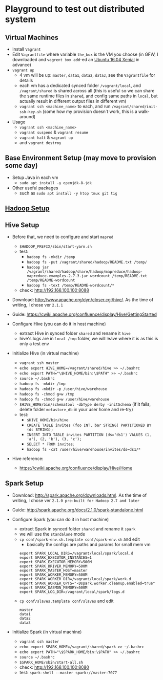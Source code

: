# Playground to test out distributed system

## Virtual Machines
* Install `Vagrant`
* Edit `Vagrantfile` where variable `the_box` is the VM you choose (in GFW, I downloaded and `vagrent box add`-ed an [Ubuntu 16.04 Xenial](https://cloud-images.ubuntu.com/xenial/current/) in advance)
* `vagrant up`
  * 4 vm will be up: `master`, `data1`, `data2`, `data3`, see the `Vagrantfile` for details
  * each vm has a dedicated synced folder `/vagrant/local`, and `/vagrant/shared` is shared across all (this is useful so we can share the same runtime files in `shared`, and config same paths in `local`, but actually result in different output files in different vm)
  * `vagrant ssh <machine_name>` to each, and run `/vagrant/shared/init-ssh-key.sh` (some how my provision doesn't work, this is a walk-around)
* Usage
  * `vagrant ssh <machine_name>`
  * `vagrant suspend` & `vagrant resume`
  * `vagrant halt` & `vagrant up`
  * and `vagrant destroy`

## Base Environment Setup (may move to provision some day)
* Setup Java in each vm
  * `sudo apt install -y openjdk-8-jdk`
* Other useful packages
  * such as `sudo apt install -y htop tmux git tig`

## [Hadoop Setup](docs/setup-hadoop.md)

## Hive Setup
* Before that, we need to configure and start `mapred`
  * `$HADOOP_PREFIX/sbin/start-yarn.sh`
  * test:
    * `hadoop fs -mkdir /temp`
    * `hadoop fs -put /vagrant/shared/hadoop/README.txt /temp/`
    * `hadoop jar /vagrant/shared/hadoop/share/hadoop/mapreduce/hadoop-mapreduce-examples-2.7.3.jar wordcount /temp/README.txt /temp/README-wordcount`
    * `hadoop fs -text /temp/README-wordcount/*`
  * check: http://192.168.100.100:8088

* Download: http://www.apache.org/dyn/closer.cgi/hive/. As the time of writing, I chose ver `2.1.1`
* Guide: https://cwiki.apache.org/confluence/display/Hive/GettingStarted

* Configure Hive (you can do it in host machine)
  * extract Hive in synced folder `shared` and rename it `hive`
  * hive's logs are in `local /tmp` folder, we will leave where it is as this is only a test env

* Initialize Hive (in virtual machine)
  * `vagrant ssh master`
  * `echo export HIVE_HOME=/vagrant/shared/hive >> ~/.bashrc`
  * `echo export PATH="\$HIVE_HOME/bin:\$PATH" >> ~/.bashrc`
  * `source ~/.bashrc`
  * `hadoop fs -mkdir /tmp`
  * `hadoop fs -mkdir -p /user/hive/warehouse`
  * `hadoop fs -chmod g+w /tmp`
  * `hadoop fs -chmod g+w /user/hive/warehouse`
  * `$HIVE_HOME/bin/schematool -dbType derby -initSchema` (if it fails, delete folder `metastore_db` in your user home and re-try)
  * test:
    * `$HIVE_HOME/bin/hive`
    * `CREATE TABLE invites (foo INT, bar STRING) PARTITIONED BY (ds STRING);`
    * `INSERT INTO TABLE invites PARTITION (ds='ds1') VALUES (1, 'a'), (2, 'b'), (3, 'c');`
    * `SELECT * FROM invites;`
    * `hadoop fs -cat /user/hive/warehouse/invites/ds=ds1/*`

* Hive reference:
  * https://cwiki.apache.org/confluence/display/Hive/Home

## Spark Setup
* Download: http://spark.apache.org/downloads.html. As the time of writing, I chose ver `2.1.0 pre-built for Hadoop 2.7 and later`
* Guide: http://spark.apache.org/docs/2.1.0/spark-standalone.html

* Configure Spark (you can do it in host machine)
  * extract Spark in synced folder `shared` and rename it `spark`
  * we will use the `standalone` mode
  * `cp conf/spark-env.sh.template conf/spark-env.sh` and edit
    * basically the configs are paths and params for small mem vm
    ```
    export SPARK_LOCAL_DIRS=/vagrant/local/spark/local.d
    export SPARK_EXECUTOR_INSTANCES=1
    export SPARK_EXECUTOR_MEMORY=500M
    export SPARK_DRIVER_MEMORY=500M
    export SPARK_MASTER_HOST=master
    export SPARK_WORKER_MEMORY=500M
    export SPARK_WORKER_DIR=/vagrant/local/spark/work.d
    export SPARK_WORKER_OPTS="-Dspark.worker.cleanup.enabled=true"
    export SPARK_DAEMON_MEMORY=500M
    export SPARK_LOG_DIR=/vagrant/local/spark/logs.d
    ```
  * `cp conf/slaves.template conf/slaves` and edit
    ```
    master
    data1
    data2
    data3
    ```
* Initialize Spark (in virtual machine)
  * `vagrant ssh master`
  * `echo export SPARK_HOME=/vagrant/shared/spark >> ~/.bashrc`
  * `echo export PATH="\$SPARK_HOME/bin:\$PATH" >> ~/.bashrc`
  * `source ~/.bashrc`
  * `$SPARK_HOME/sbin/start-all.sh`
  * check: http://192.168.100.100:8080
  * test: `spark-shell --master spark://master:7077`
